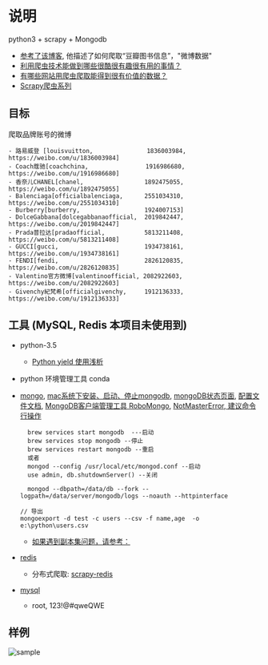 # 说明

python3 + scrapy + Mongodb

* [参考了该博客](https://segmentfault.com/a/1190000008334147), 他描述了如何爬取“豆瓣图书信息”，"微博数据"
* [利用爬虫技术能做到哪些很酷很有趣很有用的事情？](https://www.zhihu.com/question/27621722)
* [有哪些网站用爬虫爬取能得到很有价值的数据？](https://www.zhihu.com/question/36132174/answer/70798699)
* [Scrapy爬虫系列](https://blog.csdn.net/yancey_blog)

## 目标

爬取品牌账号的微博

```
- 路易威登 [louisvuitton,               1836003984, https://weibo.com/u/1836003984]
- Coach蔻驰[coachchina,                1916986680, https://weibo.com/u/1916986680]
- 香奈儿CHANEL[chanel,                 1892475055, https://weibo.com/u/1892475055]
- Balenciaga[officialbalenciaga,      2551034310, https://weibo.com/u/2551034310]
- Burberry[burberry,                  1924007153]
- DolceGabbana[dolcegabbanaofficial,  2019842447, https://weibo.com/u/2019842447]
- Prada普拉达[pradaofficial,           5813211408, https://weibo.com/u/5813211408]
- GUCCI[gucci,                        1934738161, https://weibo.com/u/1934738161]
- FENDI[fendi,                        2826120835, https://weibo.com/u/2826120835]
- Valentino官方微博[valentinoofficial, 2082922603, https://weibo.com/u/2082922603]
- Givenchy紀梵希[officialgivenchy,     1912136333, https://weibo.com/u/1912136333]
```

## 工具 (MySQL, Redis 本项目未使用到)

* python-3.5
	- [Python yield 使用浅析](https://www.ibm.com/developerworks/cn/opensource/os-cn-python-yield/)
* python 环境管理工具 conda
* [mongo](https://blog.csdn.net/tymatlab/article/details/78532176), [mac系统下安装、启动、停止mongodb](https://www.cnblogs.com/haonanZhang/p/8213947.html), [mongoDB状态页面](https://www.cnblogs.com/ee900222/p/mongodb_1.html), [配置文件文档](https://docs.mongodb.com/manual/reference/configuration-options/), [MongoDB客户端管理工具 RoboMongo](https://blog.csdn.net/chszs/article/details/51348248), [NotMasterError, 建议命令行操作](https://www.jianshu.com/p/3a2acd1328a9)
  ```
	brew services start mongodb  ---启动
	brew services stop mongodb --停止
	brew services restart mongodb --重启
	或者
	mongod --config /usr/local/etc/mongod.conf --启动
	use admin, db.shutdownServer() --关闭

	mongod --dbpath=/data/db --fork --logpath=/data/server/mongodb/logs --noauth --httpinterface
	```

	```
	// 导出
	mongoexport -d test -c users --csv -f name,age  -o e:\python\users.csv
	```
	- [如果遇到副本集问题，请参考：](https://stackoverflow.com/questions/47439781/mongodb-replica-set-member-state-is-other)
* [redis]()
	- 分布式爬取: [scrapy-redis](https://github.com/rolando/scrapy-redis)
* [mysql](https://dev.mysql.com/downloads/file/?id=479845)
	- root, 123!@#qweQWE

## 样例

![sample](res/user-table.png)